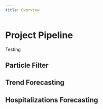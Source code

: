 ```yaml
---
title: Overview
---
```


# Project Pipeline

Testing

## Particle Filter

## Trend Forecasting

## Hospitalizations Forecasting
